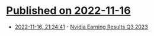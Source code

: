# [Published on 2022-11-16](index.md)

* [2022-11-16, 21:24:41](https://news.ycombinator.com/item?id=33630866) - [Nvidia Earning Results Q3 2023](https://nvidianews.nvidia.com/news/nvidia-announces-financial-results-for-third-quarter-fiscal-2023)
